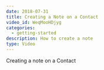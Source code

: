 ```yaml
---
date: 2018-07-31
title: Creating a Note on a Contact
video_id: WeqMooHDjyg
categories:
  - getting-started
description: How to create a note
type: Video
---
```

Creating a note on a Contact